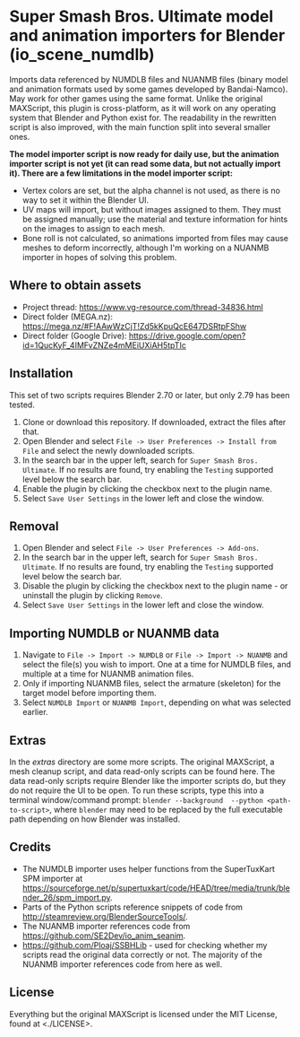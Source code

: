 # Super Smash Bros. Ultimate model and animation importers for Blender (io_scene_numdlb)
Imports data referenced by NUMDLB files and NUANMB files (binary model and animation formats used by some games developed by Bandai-Namco). May work for other games using the same format. Unlike the original MAXScript, this plugin is cross-platform, as it will work on any operating system that Blender and Python exist for. The readability in the rewritten script is also improved, with the main function split into several smaller ones.

**The model importer script is now ready for daily use, but the animation importer script is not yet (it can read some data, but not actually import it). There are a few limitations in the model importer script:**

* Vertex colors are set, but the alpha channel is not used, as there is no way to set it within the Blender UI.
* UV maps will import, but without images assigned to them. They must be assigned manually; use the material and texture information for hints on the images to assign to each mesh.
* Bone roll is not calculated, so animations imported from files may cause meshes to deform incorrectly, although I'm working on a NUANMB importer in hopes of solving this problem.

## Where to obtain assets
* Project thread: <https://www.vg-resource.com/thread-34836.html>
* Direct folder (MEGA.nz): <https://mega.nz/#F!AAwWzCjT!Zd5kKpuQcE647DSRtpFShw>
* Direct folder (Google Drive): <https://drive.google.com/open?id=1QucKyF_4IMFvZNZe4mMEiUXiAH5tpTIc>

## Installation
This set of two scripts requires Blender 2.70 or later, but only 2.79 has been tested.
1. Clone or download this repository. If downloaded, extract the files after that.
2. Open Blender and select `File -> User Preferences -> Install from File` and select the newly downloaded scripts.
3. In the search bar in the upper left, search for `Super Smash Bros. Ultimate`. If no results are found, try enabling the `Testing` supported level below the search bar.
4. Enable the plugin by clicking the checkbox next to the plugin name.
5. Select `Save User Settings` in the lower left and close the window.

## Removal
1. Open Blender and select `File -> User Preferences -> Add-ons`.
2. In the search bar in the upper left, search for `Super Smash Bros. Ultimate`. If no results are found, try enabling the `Testing` supported level below the search bar.
3. Disable the plugin by clicking the checkbox next to the plugin name - or uninstall the plugin by clicking `Remove`.
4. Select `Save User Settings` in the lower left and close the window.

## Importing NUMDLB or NUANMB data
1. Navigate to `File -> Import -> NUMDLB` or `File -> Import -> NUANMB` and select the file(s) you wish to import. One at a time for NUMDLB files, and multiple at a time for NUANMB animation files.
2. Only if importing NUANMB files, select the armature (skeleton) for the target model before importing them.
3. Select `NUMDLB Import` or `NUANMB Import`, depending on what was selected earlier.

## Extras
In the *extras* directory are some more scripts. The original MAXScript, a mesh cleanup script, and data read-only scripts can be found here. The data read-only scripts require Blender like the importer scripts do, but they do not require the UI to be open. To run these scripts, type this into a terminal window/command prompt: `blender --background  --python <path-to-script>`, where `blender` may need to be replaced by the full executable path depending on how Blender was installed.

## Credits
* The NUMDLB importer uses helper functions from the SuperTuxKart SPM importer at <https://sourceforge.net/p/supertuxkart/code/HEAD/tree/media/trunk/blender_26/spm_import.py>.
* Parts of the Python scripts reference snippets of code from <http://steamreview.org/BlenderSourceTools/>.
* The NUANMB importer references code from <https://github.com/SE2Dev/io_anim_seanim>.
* <https://github.com/Ploaj/SSBHLib> - used for checking whether my scripts read the original data correctly or not. The majority of the NUANMB importer references code from here as well.

## License
Everything but the original MAXScript is licensed under the MIT License, found at <./LICENSE>.

